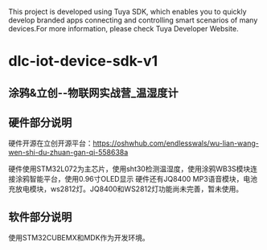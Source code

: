 This project is developed using Tuya SDK, which enables you to quickly develop branded apps connecting and controlling smart scenarios of many devices.For more information, please check Tuya Developer Website.

dlc-iot-device-sdk-v1
===========
涂鸦&立创--物联网实战营_温湿度计
-----------------
硬件部分说明
-----------
硬件开源在立创开源平台：https://oshwhub.com/endlesswals/wu-lian-wang-wen-shi-du-zhuan-gan-qi-558638a

硬件使用STM32L072为主芯片，使用sht30检测温湿度，使用涂鸦WB3S模块连接涂鸦智能平台，使用0.96寸OLED显示
硬件还有JQ8400 MP3语音模块，电池充放电模块，ws2812灯。JQ8400和WS2812灯功能尚未完善，暂未使用。

软件部分说明
--------------
使用STM32CUBEMX和MDK作为开发环境。

